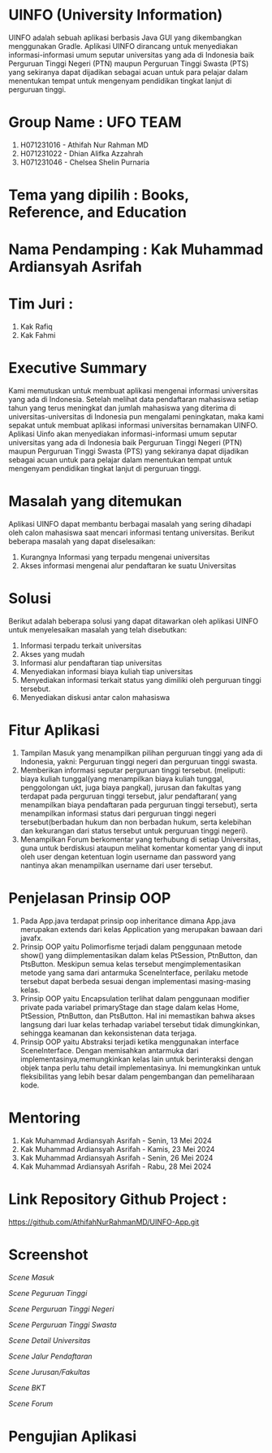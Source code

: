 # UINFO (University Information)
UINFO adalah sebuah aplikasi berbasis Java GUI yang dikembangkan menggunakan Gradle. Aplikasi UINFO dirancang untuk menyediakan informasi-informasi umum seputar universitas yang ada di Indonesia baik Perguruan Tinggi Negeri (PTN) maupun Perguruan Tinggi Swasta (PTS) yang sekiranya dapat dijadikan sebagai acuan untuk para pelajar dalam menentukan tempat untuk mengenyam pendidikan tingkat lanjut di perguruan tinggi.

# Group Name : UFO TEAM
1. H071231016 - Athifah Nur Rahman MD
2. H071231022 - Dhian Alifka Azzahrah
3. H071231046 - Chelsea Shelin Purnaria

# Tema yang dipilih : Books, Reference, and Education
# Nama Pendamping : Kak Muhammad Ardiansyah Asrifah
# Tim Juri : 
1. Kak Rafiq
2. Kak Fahmi

# Executive Summary
Kami memutuskan untuk membuat aplikasi mengenai informasi universitas yang ada di Indonesia. Setelah melihat data pendaftaran mahasiswa setiap tahun yang terus meningkat dan jumlah mahasiswa yang diterima di universitas-universitas di Indonesia pun mengalami peningkatan, maka kami sepakat untuk membuat aplikasi informasi universitas bernamakan UINFO. 
Aplikasi Uinfo akan menyediakan informasi-informasi umum seputar universitas yang ada di Indonesia baik Perguruan Tinggi Negeri (PTN) maupun Perguruan Tinggi Swasta (PTS) yang sekiranya dapat dijadikan sebagai acuan untuk para pelajar dalam menentukan tempat untuk mengenyam pendidikan tingkat lanjut di perguruan tinggi.

# Masalah yang ditemukan 
Aplikasi UINFO dapat membantu berbagai masalah yang sering dihadapi oleh calon  mahasiswa saat mencari informasi tentang universitas. Berikut beberapa masalah yang dapat diselesaikan:
1. Kurangnya Informasi yang terpadu mengenai universitas
2. Akses informasi mengenai alur pendaftaran ke suatu Universitas

# Solusi 
Berikut adalah beberapa solusi yang dapat ditawarkan oleh aplikasi UINFO untuk menyelesaikan masalah yang telah disebutkan:
1. Informasi terpadu terkait universitas
2. Akses yang mudah 
3. Informasi alur pendaftaran tiap universitas
4. Menyediakan informasi biaya kuliah tiap universitas
5. Menyediakan informasi terkait status yang dimiliki oleh perguruan tinggi tersebut.
6. Menyediakan diskusi antar calon mahasiswa

# Fitur Aplikasi
1. Tampilan Masuk yang menampilkan pilihan perguruan tinggi yang ada di Indonesia, yakni: Perguruan tinggi negeri dan perguruan tinggi swasta. 
2. Memberikan informasi seputar perguruan tinggi tersebut. (meliputi: biaya kuliah tunggal(yang menampilkan biaya kuliah tunggal, penggolongan ukt, juga biaya pangkal), jurusan dan fakultas yang terdapat pada perguruan tinggi tersebut, jalur pendaftaran( yang menampilkan biaya pendaftaran pada perguruan tinggi tersebut), serta menampilkan informasi status dari perguruan tinggi negeri tersebut(berbadan hukum dan non berbadan hukum, serta kelebihan dan kekurangan dari status tersebut untuk perguruan tinggi negeri).
3. Menampilkan Forum berkomentar yang terhubung di setiap Universitas, guna untuk berdiskusi ataupun melihat komentar komentar yang di input oleh user dengan ketentuan login username dan password yang nantinya akan menampilkan username dari user tersebut.

# Penjelasan Prinsip OOP
1. Pada App.java terdapat  prinsip oop inheritance dimana App.java merupakan extends dari kelas Application yang merupakan bawaan dari javafx. 
2. Prinsip OOP yaitu Polimorfisme terjadi dalam penggunaan metode show() yang diimplementasikan dalam kelas PtSession, PtnButton, dan PtsButton. Meskipun semua kelas tersebut mengimplementasikan metode yang sama dari antarmuka SceneInterface, perilaku metode tersebut dapat berbeda sesuai dengan implementasi masing-masing kelas.
3. Prinsip OOP yaitu Encapsulation terlihat dalam penggunaan modifier private pada variabel primaryStage dan stage dalam kelas Home, PtSession, PtnButton, dan PtsButton. Hal ini memastikan bahwa akses langsung dari luar kelas terhadap variabel tersebut tidak dimungkinkan, sehingga keamanan dan kekonsistenan data terjaga.
4. Prinsip OOP yaitu Abstraksi terjadi ketika menggunakan interface SceneInterface. Dengan memisahkan antarmuka dari implementasinya,memungkinkan kelas lain untuk berinteraksi dengan objek tanpa perlu tahu detail implementasinya. Ini memungkinkan untuk fleksibilitas yang lebih besar dalam pengembangan dan pemeliharaan kode.

# Mentoring
1. Kak Muhammad Ardiansyah Asrifah - Senin, 13 Mei 2024
2. Kak Muhammad Ardiansyah Asrifah - Kamis, 23 Mei 2024 
3. Kak Muhammad Ardiansyah Asrifah - Senin, 26 Mei 2024
4. Kak Muhammad Ardiansyah Asrifah - Rabu, 28 Mei 2024

# Link Repository Github Project : 
https://github.com/AthifahNurRahmanMD/UINFO-App.git

# Screenshot
_Scene Masuk_

_Scene Peguruan Tinggi_

_Scene Perguruan Tinggi Negeri_

_Scene Perguruan Tinggi Swasta_

_Scene Detail Universitas_

_Scene Jalur Pendaftaran_

_Scene Jurusan/Fakultas_

_Scene BKT_

_Scene Forum_

# Pengujian Aplikasi
